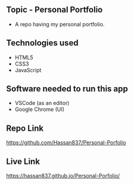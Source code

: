 ## Topic - Personal Portfolio
  - A repo having my personal portfolio.
 
## Technologies used
  - HTML5
  - CSS3
  - JavaScript

## Software needed to run this app
  - VSCode (as an editor)
  - Google Chrome (UI)
 
## Repo Link
   https://github.com/Hassan837/Personal-Porfolio

## Live Link
   https://hassan837.github.io/Personal-Porfolio/



